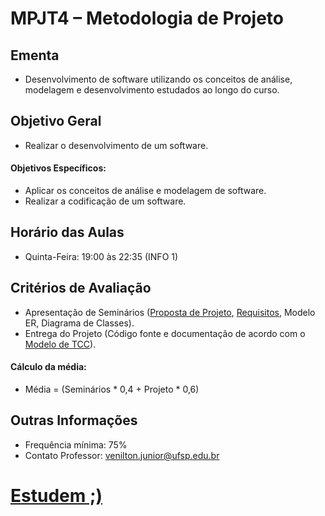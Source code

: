 # MPJT4 – Metodologia de Projeto

## Ementa

- Desenvolvimento de software utilizando os conceitos de análise, modelagem e desenvolvimento estudados ao longo do curso.

## Objetivo Geral

- Realizar o desenvolvimento de um software.

#### Objetivos Específicos:

- Aplicar os conceitos de análise e modelagem de software.
- Realizar a codificação de um software.

## Horário das Aulas

- Quinta-Feira: 19:00 às 22:35 (INFO 1)

## Critérios de Avaliação

- Apresentação de Seminários ([Proposta de Projeto](https://drive.google.com/file/d/0B8OwPRZqBPDSek4yLWx4WUdpMHc/view?usp=sharing), [Requisitos](https://drive.google.com/file/d/0B8OwPRZqBPDSTEdxeGNYbkxjc0U/view?usp=sharing), Modelo ER, Diagrama de Classes).
- Entrega do Projeto (Código fonte e documentação de acordo com o [Modelo de TCC](https://drive.google.com/file/d/0B8OwPRZqBPDSTV9EU1VDeHNCWkk/view?usp=sharing)).

#### Cálculo da média:

- Média = (Seminários * 0,4 + Projeto * 0,6)

## Outras Informações

- Frequência mínima: 75%
- Contato Professor: [venilton.junior@ufsp.edu.br](mailto:venilton.junior@ufsp.edu.br)

# [Estudem ;)](http://mooc.ifsp.edu.br/courses)
